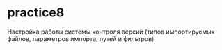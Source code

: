 # practice8
Настройка работы системы контроля версий (типов импортируемых файлов, параметров импорта, путей и фильтров) 
